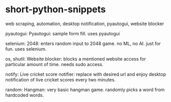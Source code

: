 # short-python-snippets
web scraping, automation, desktop notification, pyautogui, website blocker

pyautogui:
	Pyautogui: sample form fill. uses pyautogui

selenium:
	2048: enters random input to 2048 game. no ML, no AI. just for fun. uses selenium.

os, shutil:
	Website blocker: blocks a mentioned website access for particular amount of time. needs sudo access.

notify:
	Live cricket score notifier: replace with desired url and enjoy desktop notification of live cricket scores every two minutes.

random:
	Hangman: very basic hangman game. randomly picks a word from hardcoded words.
